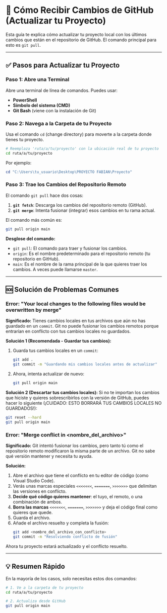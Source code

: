 # 🚀 Cómo Recibir Cambios de GitHub (Actualizar tu Proyecto)

Esta guía te explica cómo actualizar tu proyecto local con los últimos cambios que están en el repositorio de GitHub. El comando principal para esto es `git pull`.

---

## ✅ Pasos para Actualizar tu Proyecto

### Paso 1: Abre una Terminal
Abre una terminal de línea de comandos. Puedes usar:
- **PowerShell**
- **Símbolo del sistema (CMD)**
- **Git Bash** (viene con la instalación de Git)

### Paso 2: Navega a la Carpeta de tu Proyecto
Usa el comando `cd` (change directory) para moverte a la carpeta donde tienes tu proyecto.

```bash
# Reemplaza 'ruta/a/tu/proyecto' con la ubicación real de tu proyecto
cd ruta/a/tu/proyecto
```

Por ejemplo:
```powershell
cd "C:\Users\tu_usuario\Desktop\PROYECTO FABIAN\Proyecto"
```

### Paso 3: Trae los Cambios del Repositorio Remoto
El comando `git pull` hace dos cosas:
1.  **`git fetch`**: Descarga los cambios del repositorio remoto (GitHub).
2.  **`git merge`**: Intenta fusionar (integrar) esos cambios en tu rama actual.

El comando más común es:

```bash
git pull origin main
```

**Desglose del comando:**
- `git pull`: El comando para traer y fusionar los cambios.
- `origin`: Es el nombre predeterminado para el repositorio remoto (tu repositorio en GitHub).
- `main`: Es el nombre de la rama principal de la que quieres traer los cambios. A veces puede llamarse `master`.

---

## 🆘 Solución de Problemas Comunes

### Error: "Your local changes to the following files would be overwritten by merge"
**Significado:** Tienes cambios locales en tus archivos que aún no has guardado en un `commit`. Git no puede fusionar los cambios remotos porque entrarían en conflicto con tus cambios locales no guardados.

**Solución 1 (Recomendada - Guardar tus cambios):**
1.  Guarda tus cambios locales en un `commit`:
    ```bash
    git add .
    git commit -m "Guardando mis cambios locales antes de actualizar"
    ```
2.  Ahora, intenta actualizar de nuevo:
    ```bash
    git pull origin main
    ```

**Solución 2 (Descartar tus cambios locales):**
Si no te importan los cambios que hiciste y quieres sobrescribirlos con la versión de GitHub, puedes hacer lo siguiente (¡CUIDADO: ESTO BORRARÁ TUS CAMBIOS LOCALES NO GUARDADOS!):
```bash
git reset --hard
git pull origin main
```

### Error: "Merge conflict in <nombre_del_archivo>"
**Significado:** Git intentó fusionar los cambios, pero tanto tú como el repositorio remoto modificaron la misma parte de un archivo. Git no sabe qué versión mantener y necesita tu ayuda.

**Solución:**
1.  Abre el archivo que tiene el conflicto en tu editor de código (como Visual Studio Code).
2.  Verás unas marcas especiales `<<<<<<<`, `=======`, `>>>>>>>` que delimitan las versiones en conflicto.
3.  **Decide qué código quieres mantener**: el tuyo, el remoto, o una combinación de ambos.
4.  **Borra las marcas** `<<<<<<<`, `=======`, `>>>>>>>` y deja el código final como quieres que quede.
5.  Guarda el archivo.
6.  Añade el archivo resuelto y completa la fusión:
    ```bash
    git add <nombre_del_archivo_con_conflicto>
    git commit -m "Resolviendo conflicto de fusión"
    ```
Ahora tu proyecto estará actualizado y el conflicto resuelto.

---

## 💡 Resumen Rápido

En la mayoría de los casos, solo necesitas estos dos comandos:

```bash
# 1. Ve a la carpeta de tu proyecto
cd ruta/a/tu/proyecto

# 2. Actualiza desde GitHub
git pull origin main
```
